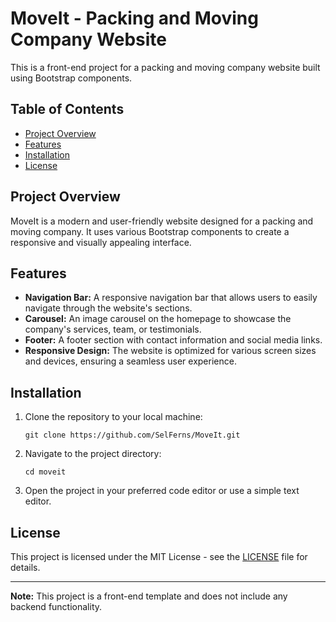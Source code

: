 # MoveIt - Packing and Moving Company Website

This is a front-end project for a packing and moving company website built using Bootstrap components.

## Table of Contents

- [Project Overview](#project-overview)
- [Features](#features)
- [Installation](#installation)
- [License](#license)

## Project Overview

MoveIt is a modern and user-friendly website designed for a packing and moving company. It uses various Bootstrap components to create a responsive and visually appealing interface.

## Features

- **Navigation Bar:** A responsive navigation bar that allows users to easily navigate through the website's sections.
- **Carousel:** An image carousel on the homepage to showcase the company's services, team, or testimonials.
- **Footer:** A footer section with contact information and social media links.
- **Responsive Design:** The website is optimized for various screen sizes and devices, ensuring a seamless user experience.

## Installation

1. Clone the repository to your local machine:
   ```
   git clone https://github.com/SelFerns/MoveIt.git
   ```

2. Navigate to the project directory:
   ```
   cd moveit
   ```

3. Open the project in your preferred code editor or use a simple text editor.

## License

This project is licensed under the MIT License - see the [LICENSE](LICENSE) file for details.

---

**Note:** This project is a front-end template and does not include any backend functionality.
